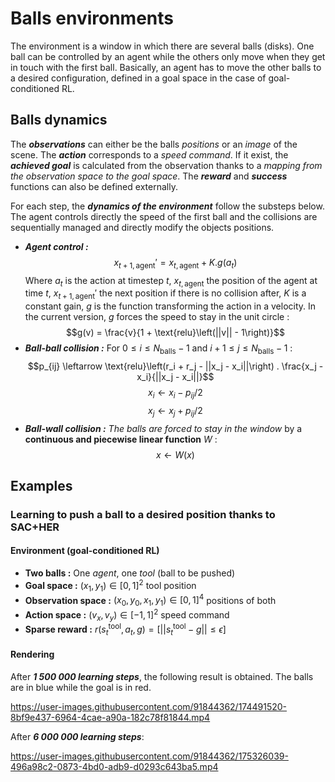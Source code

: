 # Balls environments 

The environment is a window in which there are several balls (disks). One ball can be controlled by an agent while the others only move when they get in touch with the first ball. Basically, an agent has to move the other balls to a desired configuration, defined in a goal space in the case of goal-conditioned RL. 

## Balls dynamics

The ***observations*** can either be the balls *positions* or an *image* of the scene. The ***action*** corresponds to a *speed command*. If it exist, the ***achieved goal*** is calculated from the observation thanks to a *mapping from the observation space to the goal space*. The ***reward*** and ***success*** functions can also be defined externally.

For each step, the ***dynamics of the environment*** follow the substeps below. The agent controls directly the speed of the first ball and the collisions are sequentially managed and directly modify the objects positions.

- ***Agent control :*** $$x_{t+1, \text{agent}}' = x_{t, \text{agent}} + K . g(a_t)$$ Where $a_t$ is the action at timestep $t$, $x_{t, \text{agent}}$ the position of the agent at time $t$, $x_{t+1, \text{agent}}'$ the next position if there is no collision after, $K$ is a constant gain, $g$ is the function transforming the action in a velocity. In the current version, $g$ forces the speed to stay in the unit circle : $$g(v) = \frac{v}{1 + \text{relu}\left(||v|| - 1\right)}$$
- ***Ball-ball collision :*** For $0 \le i \le N_{\text{balls}}-1$ and $i+1 \le j \le N_{\text{balls}}-1$ : $$p_{ij} \leftarrow \text{relu}\left(r_i + r_j - ||x_j - x_i||\right) . \frac{x_j - x_i}{||x_j - x_i||}$$ $$x_i \leftarrow x_i - p_{ij}/2$$ $$x_j \leftarrow x_j + p_{ij}/2$$
- ***Ball-wall collision :*** *The balls are forced to stay in the window* by a **continuous and piecewise linear function** $W$ : $$x \leftarrow W(x)$$

## Examples

### Learning to push a ball to a desired position thanks to SAC+HER

#### Environment (goal-conditioned RL)
- **Two balls :** One *agent*, one *tool* (ball to be pushed)
- **Goal space :** $(x_1,y_1) \in [0, 1]^2$ tool position
- **Observation space :** $(x_0, y_0, x_1,y_1) \in [0, 1]^4$ positions of both
- **Action space :** $(v_x, v_y) \in [-1, 1]^2$ speed command
- **Sparse reward :** $r(s_t^{\text{tool}}, a_t, g) = \left[ || s_t^{\text{tool}} - g || \le \epsilon  \right]$

#### Rendering

After ***1 500 000 learning steps***, the following result is obtained. The balls are in blue while the goal is in red.

https://user-images.githubusercontent.com/91844362/174491520-8bf9e437-6964-4cae-a90a-182c78f81844.mp4


After ***6 000 000 learning steps***:

https://user-images.githubusercontent.com/91844362/175326039-496a98c2-0873-4bd0-adb9-d0293c643ba5.mp4
